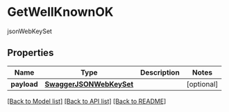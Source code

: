# GetWellKnownOK

jsonWebKeySet
## Properties
Name | Type | Description | Notes
------------ | ------------- | ------------- | -------------
**payload** | [**SwaggerJSONWebKeySet**](SwaggerJSONWebKeySet.md) |  | [optional] 

[[Back to Model list]](../README.md#documentation-for-models) [[Back to API list]](../README.md#documentation-for-api-endpoints) [[Back to README]](../README.md)


